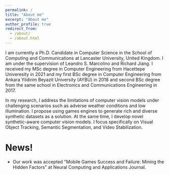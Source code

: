 ```yaml
---
permalink: /
title: "About me"
excerpt: "About me"
author_profile: true
redirect_from: 
  - /about/
  - /about.html
---
```

I am currently a Ph.D. Candidate in Computer Science in the School of Computing and Communications at Lancaster University, United Kingdom. I am under the supervision of Leandro S. Marcolino and Richard Jiang. I received my MSc degree in Computer Engineering from Hacettepe Univeresity in 2021 and my first BSc degree in Computer Engineering from Ankara Yildirim Beyazit University (AYBU) in 2018 and second BSc degree from the same school in Electronics and Communications Engineering in 2017.

In my research, I address the limitations of computer vision models under challenging scenarios such as adverse weather conditions and low illumination. I propose using games engines to generate rich and diverse synthetic datasets as a solution. At the same time, I develop novel synthetic-aware computer vision models. I focus specifically on Visual Object Tracking, Semantic Segmentation, and Video Stabilization.

News!
======
* Our work was accepted "Mobile Games Success and Failure: Mining the Hidden Factors" at Neural Computing and Applications Journal.


